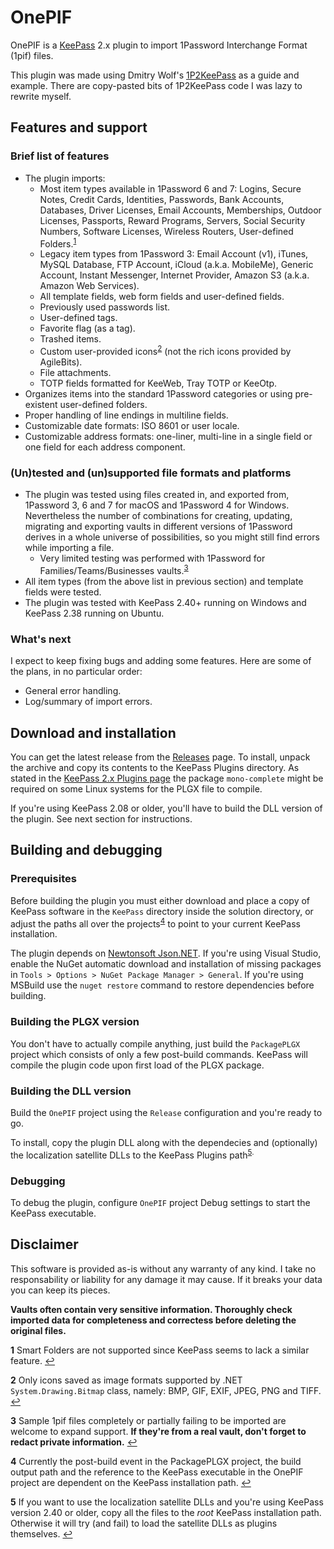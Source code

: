 # OnePIF

OnePIF is a [KeePass](https://keepass.info/) 2.x plugin to import 1Password Interchange Format (1pif) files.

This plugin was made using Dmitry Wolf's [1P2KeePass](https://github.com/diimdeep/1P2KeePass) as a guide and example. There are copy-pasted bits of 1P2KeePass code I was lazy to rewrite myself.

## Features and support

### Brief list of features

* The plugin imports:
  - Most item types available in 1Password 6 and 7: Logins, Secure Notes, Credit Cards, Identities, Passwords, Bank Accounts, Databases, Driver Licenses, Email Accounts, Memberships, Outdoor Licenses, Passports, Reward Programs, Servers, Social Security Numbers, Software Licenses, Wireless Routers, User-defined Folders.<sup id="a1">[1](#f1)</sup>
  - Legacy item types from 1Password 3: Email Account (v1), iTunes, MySQL Database, FTP Account, iCloud (a.k.a. MobileMe), Generic Account, Instant Messenger, Internet Provider, Amazon S3 (a.k.a. Amazon Web Services).
  - All template fields, web form fields and user-defined fields.
  - Previously used passwords list.
  - User-defined tags.
  - Favorite flag (as a tag).
  - Trashed items.
  - Custom user-provided icons<sup id="a2">[2](#f2)</sup> (not the rich icons provided by AgileBits).
  - File attachments.
  - TOTP fields formatted for KeeWeb, Tray TOTP or KeeOtp.
* Organizes items into the standard 1Password categories or using pre-existent user-defined folders.
* Proper handling of line endings in multiline fields.
* Customizable date formats: ISO 8601 or user locale.
* Customizable address formats: one-liner, multi-line in a single field or one field for each address component.

### (Un)tested and (un)supported file formats and platforms

* The plugin was tested using files created in, and exported from, 1Password 3, 6 and 7 for macOS and 1Password 4 for Windows. Nevertheless the number of combinations for creating, updating, migrating and exporting vaults in different versions of 1Password derives in a whole universe of possibilities, so you might still find errors while importing a file.
  - Very limited testing was performed with 1Password for Families/Teams/Businesses vaults.<sup id="a3">[3](#f3)</sup>
* All item types (from the above list in previous section) and template fields were tested.
* The plugin was tested with KeePass 2.40+ running on Windows and KeePass 2.38 running on Ubuntu.

### What's next

I expect to keep fixing bugs and adding some features. Here are some of the plans, in no particular order:

* General error handling.
* Log/summary of import errors.

## Download and installation

You can get the latest release from the [Releases](https://github.com/juanii/OnePIF/releases/latest) page. To install, unpack the archive and copy its contents to the KeePass Plugins directory. As stated in the [KeePass 2.x Plugins page](https://keepass.info/help/v2/plugins.html) the package `mono-complete` might be required on some Linux systems for the PLGX file to compile.

If you're using KeePass 2.08 or older, you'll have to build the DLL version of the plugin. See next section for instructions.

## Building and debugging

### Prerequisites

Before building the plugin you must either download and place a copy of KeePass software in the `KeePass` directory inside the solution directory, or adjust the paths all over the projects<sup id="a4">[4](#f4)</sup> to point to your current KeePass installation.

The plugin depends on [Newtonsoft Json.NET](https://www.newtonsoft.com/). If you're using Visual Studio, enable the NuGet automatic download and installation of missing packages in `Tools > Options > NuGet Package Manager > General`. If you're using MSBuild use the `nuget restore` command to restore dependencies before building.

### Building the PLGX version

You don't have to actually compile anything, just build the `PackagePLGX` project which consists of only a few post-build commands. KeePass will compile the plugin code upon first load of the PLGX package.

### Building the DLL version

Build the `OnePIF` project using the `Release` configuration and you're ready to go.

To install, copy the plugin DLL along with the dependecies and (optionally) the localization satellite DLLs to the KeePass Plugins path<sup id="a5">[5](#f5).

### Debugging

To debug the plugin, configure `OnePIF` project Debug settings to start the KeePass executable.

## Disclaimer

This software is provided as-is without any warranty of any kind. I take no responsability or liability for any damage it may cause. If it breaks your data you can keep its pieces.

**Vaults often contain very sensitive information. Thoroughly check imported data for completeness and correctess before deleting the original files.**

<b id="f1">1</b> Smart Folders are not supported since KeePass seems to lack a similar feature. [:leftwards_arrow_with_hook:](#a1)

<b id="f2">2</b> Only icons saved as image formats supported by .NET `System.Drawing.Bitmap` class, namely: BMP, GIF, EXIF, JPEG, PNG and TIFF. [:leftwards_arrow_with_hook:](#a2)

<b id="f3">3</b> Sample 1pif files completely or partially failing to be imported are welcome to expand support. **If they're from a real vault, don't forget to redact private information.** [:leftwards_arrow_with_hook:](#a3)

<b id="f4">4</b> Currently the post-build event in the PackagePLGX project, the build output path and the reference to the KeePass executable in the OnePIF project are dependent on the KeePass installation path. [:leftwards_arrow_with_hook:](#a4)

<b id="f5">5</b> If you want to use the localization satellite DLLs and you're using KeePass version 2.40 or older, copy all the files to the _root_ KeePass installation path. Otherwise it will try (and fail) to load the satellite DLLs as plugins themselves. [:leftwards_arrow_with_hook:](#a5)
